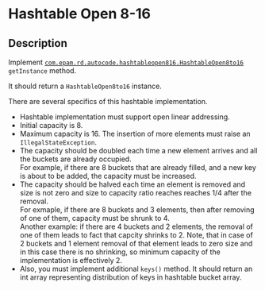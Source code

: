 # Hashtable Open 8-16

## Description 
Implement [`com.epam.rd.autocode.hashtableopen816.HashtableOpen8to16`](src/main/java/com/epam/rd/autocode/hashtableopen816/HashtableOpen8to16.java) `getInstance` method.

It should return a `HashtableOpen8to16` instance.

There are several specifics of this hashtable implementation.
- Hashtable implementation must support open linear addressing.
- Initial capacity is 8.
- Maximum capacity is 16. The insertion of more elements must raise an `IllegalStateException`. 
- The capacity should be doubled each time a new element arrives and all the buckets are already occupied.\
    For example, if there are 8 buckets that are already filled, and a new key is about to be added, the capacity must be increased. 
- The capacity should be halved each time an element is removed and size is not zero and size to capacity ratio reaches reaches 1/4 after the removal.\
    For exmaple, if there are 8 buckets and 3 elements, then after removing of one of them, capacity must be shrunk to 4.\
    Another example: if there are 4 buckets and 2 elements, the removal of one of them leads to fact that capcity shrinks to 2.
    Note, that in case of 2 buckets and 1 element removal of that element leads to zero size and in this case there is no shrinking, so minimum capacity of the implementation is effectively 2.
- Also, you must implement additional `keys()` method. It should return an int array representing distribution of keys in hashtable bucket array.
